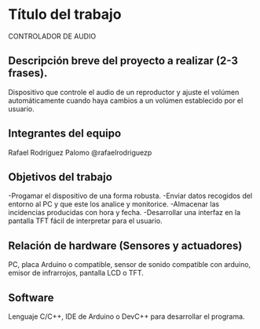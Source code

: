 # Título del trabajo
CONTROLADOR DE AUDIO

## Descripción breve del proyecto a realizar (2-3 frases).

Dispositivo que controle el audio de un reproductor y ajuste el volúmen automáticamente cuando haya cambios a un volúmen establecido por el usuario.

## Integrantes del equipo

Rafael Rodríguez Palomo @rafaelrodriguezp

## Objetivos del trabajo

-Progamar el dispositivo de una forma robusta.
-Enviar datos recogidos del entorno al PC y que este los analice y monitorice.
-Almacenar las incidencias producidas con hora y fecha.
-Desarrollar una interfaz en la pantalla TFT fácil de interpretar para el usuario.

## Relación de hardware (Sensores y actuadores)

PC, placa Arduino o compatible, sensor de sonido compatible con arduino, emisor de infrarrojos, pantalla LCD o TFT.

## Software

Lenguaje C/C++, IDE de Arduino o DevC++ para desarrollar el programa.
